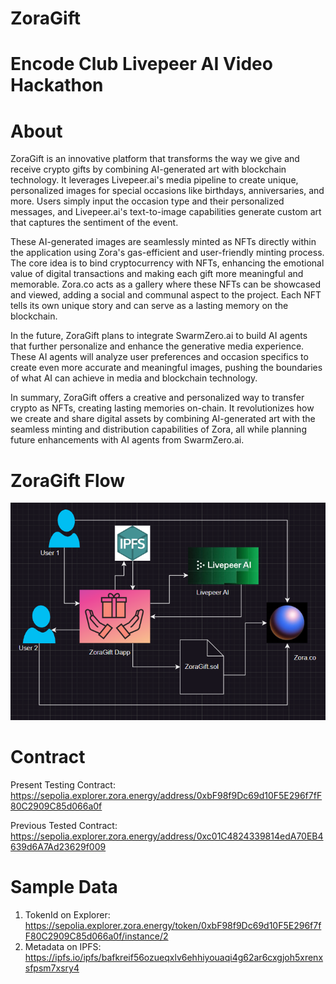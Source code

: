 # ZoraGift

# Encode Club Livepeer AI Video Hackathon

# About

ZoraGift is an innovative platform that transforms the way we give and receive crypto gifts by combining AI-generated art with blockchain technology. It leverages Livepeer.ai's media pipeline to create unique, personalized images for special occasions like birthdays, anniversaries, and more. Users simply input the occasion type and their personalized messages, and Livepeer.ai's text-to-image capabilities generate custom art that captures the sentiment of the event.

These AI-generated images are seamlessly minted as NFTs directly within the application using Zora's gas-efficient and user-friendly minting process. The core idea is to bind cryptocurrency with NFTs, enhancing the emotional value of digital transactions and making each gift more meaningful and memorable. Zora.co acts as a gallery where these NFTs can be showcased and viewed, adding a social and communal aspect to the project. Each NFT tells its own unique story and can serve as a lasting memory on the blockchain.

In the future, ZoraGift plans to integrate SwarmZero.ai to build AI agents that further personalize and enhance the generative media experience. These AI agents will analyze user preferences and occasion specifics to create even more accurate and meaningful images, pushing the boundaries of what AI can achieve in media and blockchain technology.

In summary, ZoraGift offers a creative and personalized way to transfer crypto as NFTs, creating lasting memories on-chain. It revolutionizes how we create and share digital assets by combining AI-generated art with the seamless minting and distribution capabilities of Zora, all while planning future enhancements with AI agents from SwarmZero.ai.

# ZoraGift Flow

![ZoraGift Flow](./Gallery/flowchart.png)

# Contract

Present Testing Contract: https://sepolia.explorer.zora.energy/address/0xbF98f9Dc69d10F5E296f7fF80C2909C85d066a0f

Previous Tested Contract: https://sepolia.explorer.zora.energy/address/0xc01C4824339814edA70EB4639d6A7Ad23629f009

# Sample Data

1. TokenId on Explorer: https://sepolia.explorer.zora.energy/token/0xbF98f9Dc69d10F5E296f7fF80C2909C85d066a0f/instance/2
2. Metadata on IPFS: https://ipfs.io/ipfs/bafkreif56ozueqxlv6ehhiyouaqi4g62ar6cxgjoh5xrenxsfpsm7xsry4
